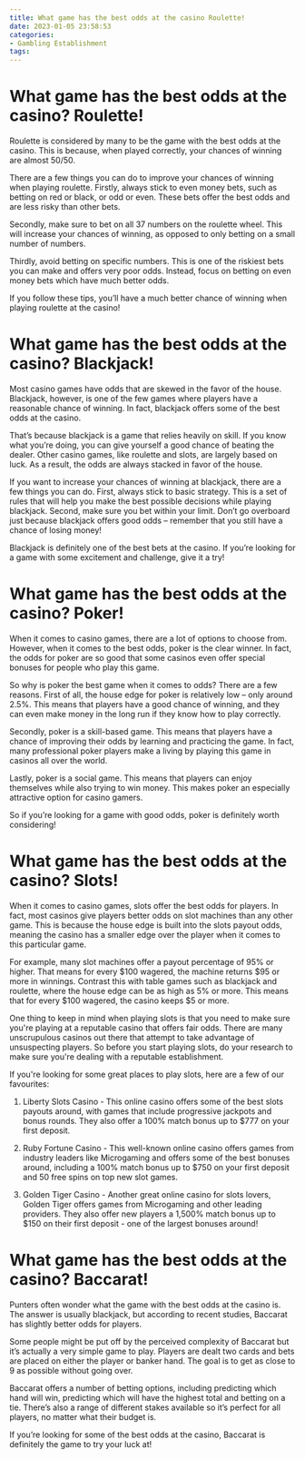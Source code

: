 ```yaml
---
title: What game has the best odds at the casino Roulette!
date: 2023-01-05 23:58:53
categories:
- Gambling Establishment
tags:
---
```



#  What game has the best odds at the casino? Roulette!

Roulette is considered by many to be the game with the best odds at the casino. This is because, when played correctly, your chances of winning are almost 50/50.

There are a few things you can do to improve your chances of winning when playing roulette. Firstly, always stick to even money bets, such as betting on red or black, or odd or even. These bets offer the best odds and are less risky than other bets.

Secondly, make sure to bet on all 37 numbers on the roulette wheel. This will increase your chances of winning, as opposed to only betting on a small number of numbers.

Thirdly, avoid betting on specific numbers. This is one of the riskiest bets you can make and offers very poor odds. Instead, focus on betting on even money bets which have much better odds.

If you follow these tips, you’ll have a much better chance of winning when playing roulette at the casino!

#  What game has the best odds at the casino? Blackjack!

Most casino games have odds that are skewed in the favor of the house. Blackjack, however, is one of the few games where players have a reasonable chance of winning. In fact, blackjack offers some of the best odds at the casino.

That’s because blackjack is a game that relies heavily on skill. If you know what you’re doing, you can give yourself a good chance of beating the dealer. Other casino games, like roulette and slots, are largely based on luck. As a result, the odds are always stacked in favor of the house.

If you want to increase your chances of winning at blackjack, there are a few things you can do. First, always stick to basic strategy. This is a set of rules that will help you make the best possible decisions while playing blackjack. Second, make sure you bet within your limit. Don’t go overboard just because blackjack offers good odds – remember that you still have a chance of losing money!

Blackjack is definitely one of the best bets at the casino. If you’re looking for a game with some excitement and challenge, give it a try!

#  What game has the best odds at the casino? Poker!

When it comes to casino games, there are a lot of options to choose from. However, when it comes to the best odds, poker is the clear winner. In fact, the odds for poker are so good that some casinos even offer special bonuses for people who play this game.

So why is poker the best game when it comes to odds? There are a few reasons. First of all, the house edge for poker is relatively low – only around 2.5%. This means that players have a good chance of winning, and they can even make money in the long run if they know how to play correctly.

Secondly, poker is a skill-based game. This means that players have a chance of improving their odds by learning and practicing the game. In fact, many professional poker players make a living by playing this game in casinos all over the world.

Lastly, poker is a social game. This means that players can enjoy themselves while also trying to win money. This makes poker an especially attractive option for casino gamers.

So if you’re looking for a game with good odds, poker is definitely worth considering!

#  What game has the best odds at the casino? Slots!

When it comes to casino games, slots offer the best odds for players. In fact, most casinos give players better odds on slot machines than any other game. This is because the house edge is built into the slots payout odds, meaning the casino has a smaller edge over the player when it comes to this particular game.

For example, many slot machines offer a payout percentage of 95% or higher. That means for every $100 wagered, the machine returns $95 or more in winnings. Contrast this with table games such as blackjack and roulette, where the house edge can be as high as 5% or more. This means that for every $100 wagered, the casino keeps $5 or more.

One thing to keep in mind when playing slots is that you need to make sure you're playing at a reputable casino that offers fair odds. There are many unscrupulous casinos out there that attempt to take advantage of unsuspecting players. So before you start playing slots, do your research to make sure you're dealing with a reputable establishment.

If you're looking for some great places to play slots, here are a few of our favourites:

1. Liberty Slots Casino - This online casino offers some of the best slots payouts around, with games that include progressive jackpots and bonus rounds. They also offer a 100% match bonus up to $777 on your first deposit.

2. Ruby Fortune Casino - This well-known online casino offers games from industry leaders like Microgaming and offers some of the best bonuses around, including a 100% match bonus up to $750 on your first deposit and 50 free spins on top new slot games.

3. Golden Tiger Casino - Another great online casino for slots lovers, Golden Tiger offers games from Microgaming and other leading providers. They also offer new players a 1,500% match bonus up to $150 on their first deposit - one of the largest bonuses around!

#  What game has the best odds at the casino? Baccarat!

Punters often wonder what the game with the best odds at the casino is. The answer is usually blackjack, but according to recent studies, Baccarat has slightly better odds for players.

Some people might be put off by the perceived complexity of Baccarat but it’s actually a very simple game to play. Players are dealt two cards and bets are placed on either the player or banker hand. The goal is to get as close to 9 as possible without going over.

Baccarat offers a number of betting options, including predicting which hand will win, predicting which will have the highest total and betting on a tie. There’s also a range of different stakes available so it’s perfect for all players, no matter what their budget is.

If you’re looking for some of the best odds at the casino, Baccarat is definitely the game to try your luck at!